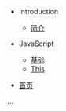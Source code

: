 * Introduction
    * [简介](README.md)

* JavaScript
    * [基础](javascript/qusetion.md)
    * [This](javascript/this.md)

* [首页](/)

...
